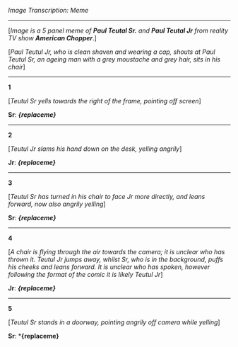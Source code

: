 *Image Transcription: Meme*

---

[*Image is a 5 panel meme of* ***Paul Teutal Sr.*** *and* ***Paul Teutal Jr*** *from reality TV show* ***American Chopper***.] 

[*Paul Teutul Jr, who is clean shaven and wearing a cap, shouts at Paul Teutul Sr, an ageing man with a grey moustache and grey hair, sits in his chair*]

---

**1**

[*Teutul Sr yells towards the right of the frame, pointing off screen*]

**Sr**: ***{replaceme}***  

---

**2**

[*Teutul Jr slams his hand down on the desk, yelling angrily*]

**Jr**: ***{replaceme}***

---

**3**

[*Teutul Sr has turned in his chair to face Jr more directly, and leans forward, now also angrily yelling*]  

**Sr**: ***{replaceme}***

---

**4**

[*A chair is flying through the air towards the camera; it is unclear who has thrown it. Teutul Jr jumps away, whilst Sr, who is in the background, puffs his cheeks and leans forward. It is unclear who has spoken, however following the format of the comic it is likely Teutul Jr*]

**Jr**: ***{replaceme}***

---


**5**

[*Teutul Sr stands in a doorway, pointing angrily off camera while yelling*]

**Sr**: ***{replaceme}**
